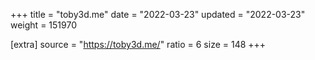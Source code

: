+++
title = "toby3d.me"
date = "2022-03-23"
updated = "2022-03-23"
weight = 151970

[extra]
source = "https://toby3d.me/"
ratio = 6
size = 148
+++
